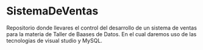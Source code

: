# SistemaDeVentas
Repositorio donde llevares el control del desarrollo de un sistema de ventas para la materia de Taller de Baases de Datos.
En el cual daremos uso de las tecnologias de visual studio y MySQL.
